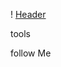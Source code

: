 ! [Header](https://github.com/ToryTaylor/ToryTaylor/blob/main/assets/fF2rwLR2dUs.jpg)

tools

follow Me
